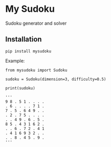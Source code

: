 # My Sudoku
Sudoku generator and solver


## Installation
```
pip install mysudoku
```

Example:
```
from mysudoku import Sudoku

sudoku = Sudoku(dimension=3, difficulty=0.5)

print(sudoku)

'''
9 8 . 5 1 . . . .
. 6 . . . . 7 1 .
7 . 5 . 6 4 9 . .
. 2 . 7 5 . . . .
. . 4 9 . 6 . 5 .
8 5 . 4 3 1 6 2 .
. . 6 . 7 2 . 4 1
. 4 1 6 9 3 2 . .
. . 8 . 4 5 . 9 .
'''
```
